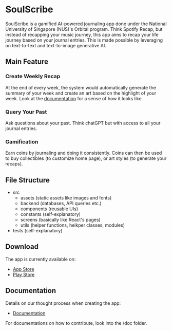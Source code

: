 # SoulScribe

SoulScribe is a gamified AI-powered journaling app done under the National University of Singapore (NUS)'s Orbital program. Think Spotify Recap, but instead of recapping your music journey, this app aims to recap your life journey based on your journal entries. This is made possible by leveraging on text-to-text and text-to-image generative AI.

## Main Feature

### Create Weekly Recap

At the end of every week, the system would automatically generate the summary of your week and create an art based on the highlight of your week. Look at the [documentation](#documentation) for a sense of how it looks like.

### Query Your Past

Ask questions about your past. Think chatGPT but with access to all your journal entries.

### Gamification

Earn coins by journaling and doing it consistently. Coins can then be used to buy collectibles (to customize home page), or art styles (to generate your recaps).

## File Structure

- src
  - assets (static assets like images and fonts)
  - backend (databases, API queries etc.)
  - components (reusable UIs)
  - constants (self-explanatory)
  - screens (basically like React's pages)
  - utils (helper functions, helkper classes, modules)
- tests (self-explanatory)

## Download

The app is currently available on:

- [App Store](https://apps.apple.com/us/app/soulscribe-ai-journaling/id6450868996)
- [Play Store](https://play.google.com/store/apps/details?id=com.soulscribe.SoulScribe&pli=1)

## Documentation

Details on our thought process when creating the app:

- [Documentation](https://drive.google.com/file/d/1jiYkvtfyBtSJzfVPnA1zMQpS88__axyQ/view?usp=sharing)

For documentations on how to contribute, look into the /doc folder.
